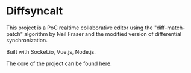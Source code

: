 # Diffsyncalt

This project is a PoC realtime collaborative editor using the "diff-match-patch" algorithm by Neil Fraser and the modified version of differential synchronization.

Built with Socket.io, Vue.js, Node.js.

The core of the project can be found [here](https://github.com/polarity-cf/diffsyncalter).
